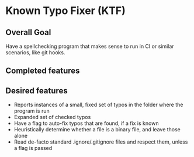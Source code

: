 # Known Typo Fixer (KTF)

## Overall Goal

Have a spellchecking program that makes sense to run in CI or similar scenarios, like git hooks.

## Completed features

## Desired features

* Reports instances of a small, fixed set of typos in the folder where the program is run
* Expanded set of checked typos
* Have a flag to auto-fix typos that are found, if a fix is known
* Heuristically determine whether a file is a binary file, and leave those alone
* Read de-facto standard .ignore/.gitignore files and respect them, unless a flag is passed
